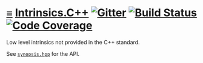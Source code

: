 # [≡](#contents) [Intrinsics.C++](#) [![Gitter](https://badges.gitter.im/per-framework/community.svg)](https://gitter.im/per-framework/community) [![Build Status](https://travis-ci.org/per-framework/intrinsics.cpp.svg?branch=v1)](https://travis-ci.org/per-framework/intrinsics.cpp) [![Code Coverage](https://img.shields.io/codecov/c/github/per-framework/intrinsics.cpp/v1.svg)](https://codecov.io/gh/per-framework/intrinsics.cpp/branch/v1)

Low level intrinsics not provided in the C++ standard.

See [`synopsis.hpp`](provides/intel/include/intrinsics_v1/synopsis.hpp) for the
API.
